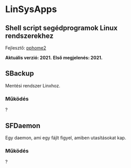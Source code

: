 # LinSysApps

## Shell script segédprogramok Linux rendszerekhez

Fejlesztő: [pphome2](https:/github.com/pphome2)

**Aktuális verzió: 2021.**
**Első megjelenés: 2021.**

## SBackup

Mentési rendszer Linxhoz.

### Működés

?

## SFDaemon

Egy daemon, ami egy fájlt figyel, amiben utasításokat kap.

### Működés

?
